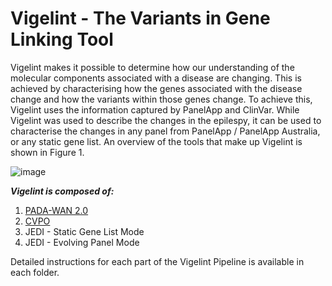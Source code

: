 <h1> Vigelint - The Variants in Gene Linking Tool </h1>

Vigelint makes it possible to determine how our understanding of the molecular components associated with a disease are changing. This is achieved by characterising how the genes associated with the disease change and how the variants within those genes change. To achieve this, Vigelint uses the information captured by PanelApp and ClinVar. While Vigelint was used to describe the changes in the epilespy, it can be used to characterise the changes in any panel from PanelApp / PanelApp Australia, or any static gene list. An overview of the tools that make up Vigelint is shown in Figure 1.

![image](https://github.com/MedicalGenomicsLab/Vigelint/assets/15273099/b83900f9-cf7d-4ab7-b410-7209ce9dafbe)

***Vigelint is composed of:***
1. [PADA-WAN 2.0](#PADA-WAN)
2. [CVPO](#CVPO)
3. JEDI - Static Gene List Mode
4. JEDI - Evolving Panel Mode

Detailed instructions for each part of the Vigelint Pipeline is available in each folder. 
